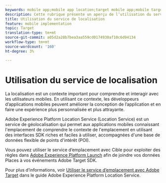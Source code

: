 ```yaml
---
keywords: mobile app;mobile app location;target mobile app;mobile target locations;location service;adobe experience cloud location service;pois;points of interest;sdk;location
description: Cette rubrique présente un aperçu de l’utilisation du service d’emplacement Adobe Experience Platform à Adobe Target.
title: Utilisation du service de localisation
feature: mobile implementation
topic: Target
translation-type: tm+mt
source-git-commit: a05d2a28b7bea3aa559cd0174930af10c6d94134
workflow-type: tm+mt
source-wordcount: '160'
ht-degree: 3%

---
```



# Utilisation du service de localisation

La localisation est un contexte important pour comprendre et interagir avec les utilisateurs mobiles. En utilisant ce contexte, les développeurs d’applications mobiles peuvent améliorer la conception de l’application et en faire une expérience plus personnalisée et plus attrayante.

Adobe Experience Platform Location Service (Location Service) est un service de géolocalisation qui permet aux applications mobiles connaissant l&#39;emplacement de comprendre le contexte de l&#39;emplacement en utilisant des interfaces SDK riches et faciles à utiliser, accompagnées d&#39;une base de données flexible de points d&#39;intérêt (POI).

Vous pouvez utiliser le service d’emplacement avec Cible pour exploiter des règles dans [Adobe Experience Platform Launch](https://experienceleague.adobe.com/docs/launch/using/overview.html) afin de joindre vos données Places à vos événements Adobe Target SDK.

Pour plus d’informations, voir [Utiliser le service d’emplacement avec Adobe Target](https://experienceleague.adobe.com/docs/places/using/use-places-with-other-solutions/places-target/places-target.html) dans le guide [](https://experienceleague.adobe.com/docs/places/using/home.html)Adobe Experience Platform Location Service.
